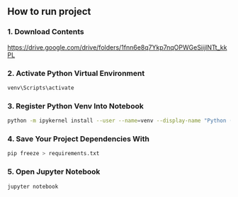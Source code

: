 ## How to run project

### 1. Download Contents
https://drive.google.com/drive/folders/1fnn6e8q7Ykp7nqOPWGeSiijlNTt_kkPL

### 2. Activate Python Virtual Environment
```bash
venv\Scripts\activate
```


### 3. Register Python Venv Into Notebook
```bash
python -m ipykernel install --user --name=venv --display-name "Python (venv)"
```

### 4. Save Your Project Dependencies With
```bash
pip freeze > requirements.txt
```

### 5. Open Jupyter Notebook
```bash
jupyter notebook
```